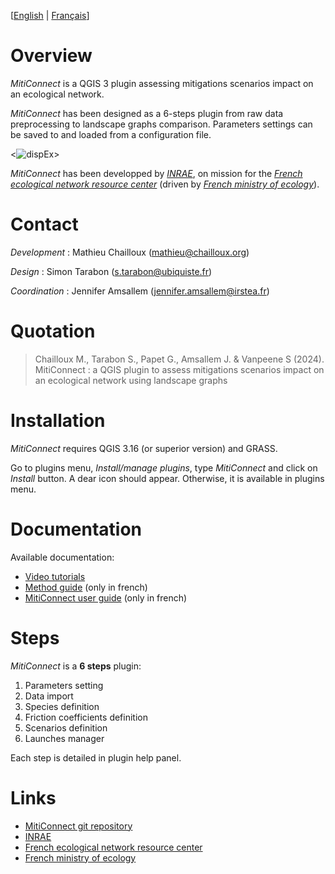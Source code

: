 
[[English](https://github.com/MathieuChailloux/MitiConnect/blob/main/docs/drafts/README.md) | [Français](https://github.com/MathieuChailloux/MitiConnect/blob/main/docs/drafts/README_fr.md)]

# Overview

*MitiConnect* is a QGIS 3 plugin assessing mitigations scenarios impact on an ecological network.

*MitiConnect* has been designed as a 6-steps plugin from raw data preprocessing to landscape graphs comparison.
Parameters settings can be saved to and loaded from a configuration file.

<![dispEx](/docs/pictures/MitiConnectExamplePicture.png)>

*MitiConnect* has been developped by [*INRAE*](http://www.inrae.fr), 
on mission for the [*French ecological network resource center*](http://www.trameverteetbleue.fr/) 
(driven by [*French ministry of ecology*](hhttps://www.ecologie.gouv.fr/)).

# Contact

*Development* : Mathieu Chailloux (mathieu@chailloux.org)

*Design* : Simon Tarabon (s.tarabon@ubiquiste.fr)

*Coordination* : Jennifer Amsallem (jennifer.amsallem@irstea.fr)

# Quotation

> Chailloux M., Tarabon S., Papet G., Amsallem J. & Vanpeene S (2024). MitiConnect : a QGIS plugin to assess mitigations scenarios impact on an ecological network using landscape graphs

# Installation

*MitiConnect* requires QGIS 3.16 (or superior version) and GRASS.

Go to plugins menu, *Install/manage plugins*, type *MitiConnect* and click on *Install* button. A dear icon should appear. Otherwise, it is available in plugins menu.

# Documentation

Available documentation:
 - [Video tutorials](https://www.youtube.com/playlist?list=PL0Wd1JAi6QuHdwALwwJqj5TcfNYvjRbcs)
 - [Method guide](https://github.com/MathieuChailloux/MitiConnect/blob/main/docs/fr/Guide_MitiConnect.pdf) (only in french)
 - [MitiConnect user guide](https://github.com/MathieuChailloux/MitiConnect/blob/main/docs/fr/MitiConnect_GuideUtilisateur.pdf) (only in french)
 
# Steps

*MitiConnect* is a **6 steps** plugin:
 1. Parameters setting
 2. Data import
 3. Species definition
 4. Friction coefficients definition
 5. Scenarios definition
 6. Launches manager
    
Each step is detailed in plugin help panel.
    
# Links
 - [MitiConnect git repository](https://github.com/MathieuChailloux/MitiConnect)
 - [INRAE](http://www.inrae.fr)
 - [French ecological network resource center](http://www.trameverteetbleue.fr/)
 - [French ministry of ecology](https://www.ecologie.gouv.fr/)

